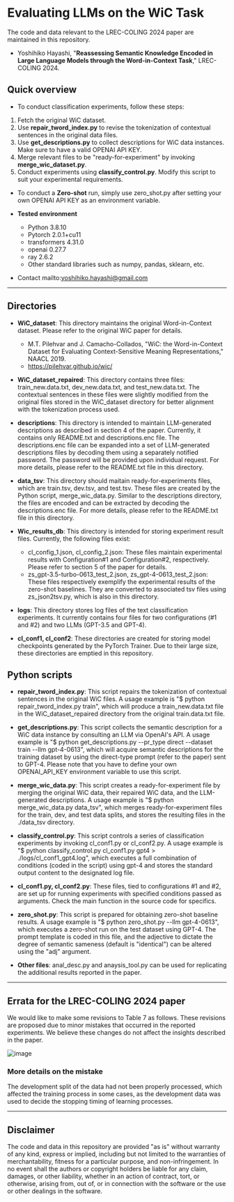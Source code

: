 # Evaluating LLMs on the WiC Task
The code and data relevant to the LREC-COLING 2024 paper are maintained in this repository.
- Yoshihiko Hayashi, "**Reassessing Semantic Knowledge Encoded in Large Language Models through the Word-in-Context Task**," LREC-COLING 2024.

## Quick overview
* To conduct classification experiments, follow these steps:
 1. Fetch the original WiC dataset.
 2. Use **repair_tword_index.py** to revise the tokenization of contextual sentences in the original data files.
 3. Use **get_descriptions.py** to collect descriptions for WiC data instances. Make sure to have a valid OPENAI API KEY.
 4. Merge relevant files to be "ready-for-experiment" by invoking **merge_wic_dataset.py**.
 5. Conduct experiments using **classify_control.py**. Modify this script to suit your experimental requirements.

* To conduct a **Zero-shot** run, simply use zero_shot.py after setting your own OPENAI API KEY as an environment variable.

* **Tested environment**
  * Python 3.8.10
  * Pytorch 2.0.1+cu11
  * transformers 4.31.0
  * openai 0.27.7
  * ray 2.6.2
  * Other standard libraries such as numpy, pandas, sklearn, etc.

* Contact mailto:yoshihiko.hayashi@gmail.com

***
## Directories
* **WiC_dataset**: This directory maintains the original Word-in-Context dataset. Please refer to the original WiC paper for details.
  * M.T. Pilehvar and J. Camacho-Collados, "WiC: the Word-in-Context Dataset for Evaluating Context-Sensitive Meaning Representations," NAACL 2019.
  * https://pilehvar.github.io/wic/
  
* **WiC_dataset_repaired**: This directory contains three files: train_new.data.txt, dev_new.data.txt, and test_new.data.txt. The contextual sentences in these files were slightly modified from the original files stored in the WiC_dataset directory for better alignment with the tokenization process used.

* **descriptions**: This directory is intended to maintain LLM-generated descriptions as described in section 4 of the paper. Currently, it contains only README.txt and descriptions.enc file. The descriptions.enc file can be expanded into a set of LLM-generated descriptions files by decoding them using a separately notified password. The password will be provided upon individual request. For more details, please refer to the README.txt file in this directory.

* **data_tsv**: This directory should maitain ready-for-experiments files, which are train.tsv, dev.tsv, and test.tsv. These files are created by the Python script, merge_wic_data.py. Similar to the descriptions directory, the files are encoded and can be extracted by decoding the descriptions.enc file. For more details, please refer to the README.txt file in this directory.
  
* **Wic_results_db**: This directory is intended for storing experiment result files. Currently, the following files exist:
  * cl_config_1.json, cl_config_2.json: These files maintain experimental results with Configuration#1 and Configuration#2, respectively. Please refer to section 5 of the paper for details.
  * zs_gpt-3.5-turbo-0613_test_2.json, zs_gpt-4-0613_test_2.json: These files respectively exemplify the experimental results of the zero-shot baselines. They are converted to associated tsv files using zs_json2tsv.py, which is also in this directory.

* **logs**: This directory stores log files of the text classification experiments. It currently contains four files for two configurations (#1 and #2) and two LLMs (GPT-3.5 and GPT-4).

* **cl_conf1, cl_conf2**: These directories are created for storing model checkpoints generated by the PyTorch Trainer. Due to their large size, these directories are emptied in this repository.

## Python scripts
* **repair_tword_index.py**: This script repairs the tokenization of contextual sentences in the original WiC files. A usage example is "$ python repair_tword_index.py train", which will produce a train_new.data.txt file in the WiC_dataset_repaired directory from the original train.data.txt file.

* **get_descriptions.py**: This script collects the semantic description for a WiC data instance by consulting an LLM via OpenAI's API. A usage example is "$ python get_descriptions.py --pr_type direct --dataset train --llm gpt-4-0613", which will acquire semantic descriptions for the training dataset by using the direct-type prompt (refer to the paper) sent to GPT-4. Please note that you have to define your own OPENAI_API_KEY environment variable to use this script.
 
* **merge_wic_data.py**: This script creates a ready-for-experiment file by merging the original WiC data, their repaired WiC data, and the LLM-generated descriptions. A usage example is "$ python merge_wic_data.py data_tsv", which merges ready-for-experiment files for the train, dev, and test data splits, and stores the resulting files in the ./data_tsv directory.
 
* **classify_control.py**: This script controls a series of classification experiments by invoking cl_conf1.py or cl_conf2.py. A usage example is "$ python classify_control.py cl_conf1.py gpt4 > ./logs/cl_conf1_gpt4.log", which executes a full combination of conditions (coded in the script) using gpt-4 and stores the standard output content to the designated log file.

* **cl_conf1.py, cl_conf2.py**: These files, tied to configurations #1 and #2, are set up for running experiments with specified conditions passed as arguments. Check the main function in the source code for specifics.

* **zero_shot.py**: This script is prepared for obtaining zero-shot baseline results. A usage example is "$ python zero_shot.py --llm gpt-4-0613", which executes a zero-shot run on the test dataset using GPT-4. The prompt template is coded in this file, and the adjective to dictate the degree of semantic sameness (default is "identical") can be altered using the "adj" argument.

* **Other files**: anal_desc.py and anaysis_tool.py can be used for replicating the additional results reported in the paper. 

***
## Errata for the LREC-COLING 2024 paper
We would like to make some revisions to Table 7 as follows. These revisions are proposed due to minor mistakes that occurred in the reported experiments. We believe these changes do not affect the insights described in the paper.

![image](https://github.com/yoshihikohayashi/wic_llm/assets/34477994/76496628-8608-4bf0-a0db-d3c553d1418b)


### More details on the mistake
The development split of the data had not been properly processed, which affected the training process in some cases, as the development data was used to decide the stopping timing of learning processes.

***
## Disclaimer
The code and data in this repository are provided "as is" without warranty of any kind, express or implied, including but not limited to the warranties of merchantability, fitness for a particular purpose, and non-infringement. In no event shall the authors or copyright holders be liable for any claim, damages, or other liability, whether in an action of contract, tort, or otherwise, arising from, out of, or in connection with the software or the use or other dealings in the software.
